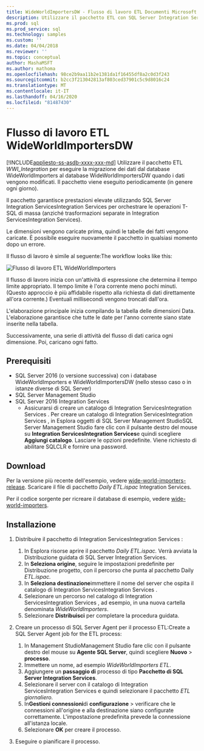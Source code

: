 ```yaml
---
title: WideWorldImportersDW - Flusso di lavoro ETL Documenti Microsoft
description: Utilizzare il pacchetto ETL con SQL Server Integration Services (SSIS) per eseguire periodicamente la migrazione dei dati dal database WideWorldImporters a WideWorldImportersDW.
ms.prod: sql
ms.prod_service: sql
ms.technology: samples
ms.custom: ''
ms.date: 04/04/2018
ms.reviewer: ''
ms.topic: conceptual
author: MashaMSFT
ms.author: mathoma
ms.openlocfilehash: 98ce2b9aa11b2e1381da1f16455df8a2c0d3f243
ms.sourcegitcommit: b2cc3f213042813af803ced37901c5c9d8016c24
ms.translationtype: MT
ms.contentlocale: it-IT
ms.lasthandoff: 04/16/2020
ms.locfileid: "81487430"
---
```

# <a name="wideworldimportersdw-etl-workflow"></a>Flusso di lavoro ETL WideWorldImportersDW
[!INCLUDE[appliesto-ss-asdb-xxxx-xxx-md](../includes/appliesto-ss-asdb-xxxx-xxx-md.md)]
Utilizzare il pacchetto ETL *WWI_Integration* per eseguire la migrazione dei dati dal database WideWorldImporters al database WideWorldImportersDW quando i dati vengono modificati. Il pacchetto viene eseguito periodicamente (in genere ogni giorno).

Il pacchetto garantisce prestazioni elevate utilizzando SQL Server Integration ServicesIntegration Services per orchestrare le operazioni T-SQL di massa (anziché trasformazioni separate in Integration ServicesIntegration Services).

Le dimensioni vengono caricate prima, quindi le tabelle dei fatti vengono caricate. È possibile eseguire nuovamente il pacchetto in qualsiasi momento dopo un errore.

Il flusso di lavoro è simile al seguente:The workflow looks like this:

 ![Flusso di lavoro ETL WideWorldImporters](media/wide-world-importers/wideworldimporters-etl-workflow.png)

Il flusso di lavoro inizia con un'attività di espressione che determina il tempo limite appropriato. Il tempo limite è l'ora corrente meno pochi minuti. (Questo approccio è più affidabile rispetto alla richiesta di dati direttamente all'ora corrente.) Eventuali millisecondi vengono troncati dall'ora.

L'elaborazione principale inizia compilando la tabella delle dimensioni Data. L'elaborazione garantisce che tutte le date per l'anno corrente siano state inserite nella tabella.

Successivamente, una serie di attività del flusso di dati carica ogni dimensione. Poi, caricano ogni fatto.

## <a name="prerequisites"></a>Prerequisiti

- SQL Server 2016 (o versione successiva) con i database WideWorldImporters e WideWorldImportersDW (nello stesso caso o in istanze diverse di SQL Server)
- SQL Server Management Studio
- SQL Server 2016 Integration Services
  - Assicurarsi di creare un catalogo di Integration ServicesIntegration Services . Per creare un catalogo di Integration ServicesIntegration Services , in Esplora oggetti di SQL Server Management StudioSQL Server Management Studio fare clic con il pulsante destro del mouse su **Integration ServicesIntegration Services**e quindi scegliere **Aggiungi catalogo**. Lasciare le opzioni predefinite. Viene richiesto di abilitare SQLCLR e fornire una password.


## <a name="download"></a>Download

Per la versione più recente dell'esempio, vedere [wide-world-importers-release](https://go.microsoft.com/fwlink/?LinkID=800630). Scaricare il file di pacchetto *Daily ETL.ispac* Integration Services.

Per il codice sorgente per ricreare il database di esempio, vedere [wide-world-importers](https://github.com/Microsoft/sql-server-samples/tree/master/samples/databases/wide-world-importers/wwi-ssis).

## <a name="install"></a>Installazione

1. Distribuire il pacchetto di Integration ServicesIntegration Services :
   1. In Esplora risorse aprire il pacchetto *Daily ETL.ispac.* Verrà avviata la Distribuzione guidata di SQL Server Integration Services.
   2. In **Seleziona origine**, seguire le impostazioni predefinite per Distribuzione progetto, con il percorso che punta al pacchetto Daily *ETL.ispac.*
   3. In **Seleziona destinazione**immettere il nome del server che ospita il catalogo di Integration ServicesIntegration Services .
   4. Selezionare un percorso nel catalogo di Integration ServicesIntegration Services , ad esempio, in una nuova cartella denominata *WideWorldImporters*.
   5. Selezionare **Distribuisci** per completare la procedura guidata.

2. Creare un processo di SQL Server Agent per il processo ETL:Create a SQL Server Agent job for the ETL process:
   1. In Management StudioManagement Studio fare clic con il pulsante destro del mouse su **Agente SQL Server**, quindi scegliere **Nuovo** > **processo**.
   2. Immettere un nome, ad esempio *WideWorldImporters ETL*.
   3. Aggiungere un **passaggio di** processo di tipo **Pacchetto di SQL Server Integration Services**.
   4. Selezionare il server con il catalogo di Integration ServicesIntegration Services e quindi selezionare il pacchetto *ETL giornaliero.*
   5. In**Gestioni connessioni**di **configurazione** > verificare che le connessioni all'origine e alla destinazione siano configurate correttamente. L'impostazione predefinita prevede la connessione all'istanza locale.
   6. Selezionare **OK** per creare il processo.

3. Eseguire o pianificare il processo.
